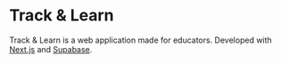 # Track & Learn

Track & Learn is a web application made for educators. Developed with [Next.js](https://nextjs.org) and [Supabase](https://supabase.com/).